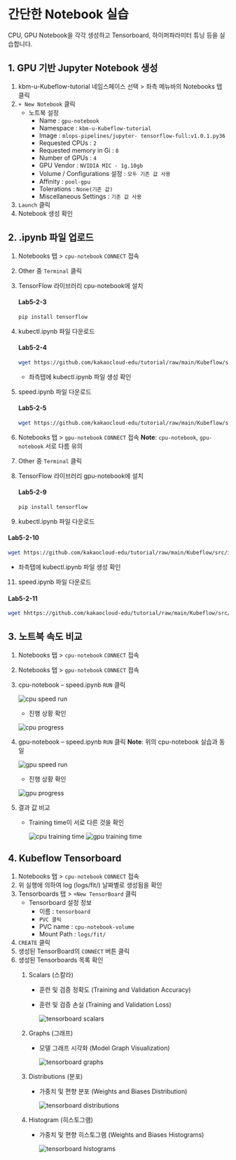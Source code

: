# 간단한 Notebook 실습
CPU, GPU Notebook을 각각 생성하고 Tensorboard, 하이퍼파라미터 튜닝 등을 실습합니다.

## 1. GPU 기반 Jupyter Notebook 생성
1. kbm-u-Kubeflow-tutorial 네임스페이스 선택 > 좌측 메뉴바의 Notebooks 탭 클릭
2. `+ New Notebook` 클릭
   - 노트북 설정
     - Name : `gpu-notebook`
     - Namespace : `kbm-u-Kubeflow-tutorial`
     - Image : `mlops-pipelines/jupyter- tensorflow-full:v1.0.1.py36`
     - Requested CPUs : `2`
     - Requested memory in Gi : `8`
     - Number of GPUs : `4` 
     - GPU Vendor : `NVIDIA MIC - 1g.10gb`  
     - Volume / Configurations 설정 : `모두 기존 값 사용`
     - Affinity : `pool-gpu`
     - Tolerations : `None(기존 값)`
     - Miscellaneous Settings :  `기존 값 사용`
3. `Launch` 클릭
4. Notebook 생성 확인

## 2. .ipynb 파일 업로드
1. Notebooks 탭 > `cpu-notebook` `CONNECT` 접속
2. Other 중 `Terminal` 클릭
3. TensorFlow 라이브러리 cpu-notebook에 설치
   #### **Lab5-2-3**
   ```bash
   pip install tensorflow
   ```

4. kubectl.ipynb 파일 다운로드
   #### **Lab5-2-4**
   ```bash
   wget https://github.com/kakaocloud-edu/tutorial/raw/main/Kubeflow/src/ipynb/kubectl.ipynb
   ```
   - 좌측탭에 kubectl.ipynb 파일 생성 확인

6. speed.ipynb 파일 다운로드
   #### **Lab5-2-5**
   ```bash
   wget https://github.com/kakaocloud-edu/tutorial/raw/main/Kubeflow/src/ipynb/speed.ipynb
   ```

7. Notebooks 탭 > `gpu-notebook` `CONNECT` 접속
   **Note**: `cpu-notebook`, `gpu-notebook` 서로 다름 유의
8. Other 중 `Terminal` 클릭
9. TensorFlow 라이브러리 gpu-notebook에 설치
   #### **Lab5-2-9**
   ```bash
   pip install tensorflow
   ```

10. kubectl.ipynb 파일 다운로드
   #### **Lab5-2-10**
   ```bash
   wget https://github.com/kakaocloud-edu/tutorial/raw/main/Kubeflow/src/ipynb/kubectl.ipynb
   ```
   - 좌측탭에 kubectl.ipynb 파일 생성 확인

11. speed.ipynb 파일 다운로드
   #### **Lab5-2-11**
   ```bash
   wget hhttps://github.com/kakaocloud-edu/tutorial/raw/main/Kubeflow/src/ipynb/speed.ipynb
   ```

## 3. 노트북 속도 비교
1. Notebooks 탭 > `cpu-notebook` `CONNECT` 접속
2. Notebooks 탭 > `gpu-notebook` `CONNECT` 접속
3. cpu-notebook – speed.ipynb `RUN` 클릭

   ![cpu speed run](https://github.com/KOlizer/tutorial/assets/127844467/f8882625-4f13-42d1-a775-1f10524da24a)
   
   - 진행 상황 확인
   
   ![cpu progress](https://github.com/KOlizer/tutorial/assets/127844467/c8a371d6-9b91-4fcb-a293-ee44682a0968)

4. gpu-notebook – speed.ipynb `RUN` 클릭
   **Note**: 위의 cpu-notebook 실습과 동일

   ![gpu speed run](https://github.com/KOlizer/tutorial/assets/127844467/f8882625-4f13-42d1-a775-1f10524da24a)

   - 진행 상황 확인

   ![gpu progress](https://github.com/KOlizer/tutorial/assets/127844467/c8a371d6-9b91-4fcb-a293-ee44682a0968)

5. 결과 값 비교
   - Training time이 서로 다른 것을 확인

     ![cpu training time](https://github.com/KOlizer/tutorial/assets/127844467/0c66ab5b-5aae-4a70-9cce-357e1965bbb5)
     ![gpu training time](https://github.com/KOlizer/tutorial/assets/127844467/6b47a691-640e-4fd6-b857-7c8f05d92a9a)

## 4. Kubeflow Tensorboard
1. Notebooks 탭 > `cpu-notebook` `CONNECT` 접속
2. 위 실행에 의하여 log (logs/fit/) 날짜별로 생성됨을 확인
3. Tensorboards 탭 > `+New TensorBoard` 클릭
   - Tensorboard 설정 정보
     - 이름 : `tensorboard`
     - `PVC 클릭`
     - PVC name : `cpu-notebook-volume`
     - Mount Path : `logs/fit/`
4. `CREATE` 클릭
5. 생성된 TensorBoard의 `CONNECT` 버튼 클릭
6. 생성된 Tensorboards 목록 확인
   1. Scalars (스칼라)
      - 훈련 및 검증 정확도 (Training and Validation Accuracy)
      - 훈련 및 검증 손실 (Training and Validation Loss)
      
        ![tensorboard scalars](https://github.com/KOlizer/tutorial/assets/127844467/451e818d-8593-4ca5-aaf4-82eb0ba9d0a4)

   2. Graphs (그래프)
      - 모델 그래프 시각화 (Model Graph Visualization)
      
        ![tensorboard graphs](https://github.com/KOlizer/tutorial/assets/127844467/1a6dc343-3067-4f7b-adaf-317fcae81418)

   3. Distributions (분포)
      - 가중치 및 편향 분포 (Weights and Biases Distribution)
      
        ![tensorboard distributions](https://github.com/KOlizer/tutorial/assets/127844467/cf7d6531-5768-4e4b-88b2-e9e366558934)

   4. Histogram (히스토그램)
      - 가중치 및 편향 히스토그램 (Weights and Biases Histograms)
      
        ![tensorboard histograms](https://github.com/KOlizer/tutorial/assets/127844467/fc059c5d-45f4-4c47-89f2-e34fff839acb)
